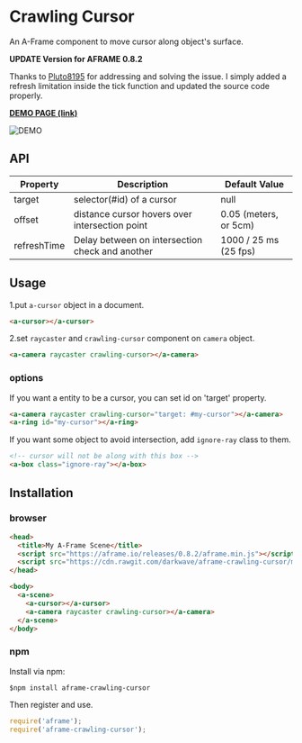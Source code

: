 # Crawling Cursor

An A-Frame component to move cursor along object's surface.

**UPDATE Version for AFRAME 0.8.2**

Thanks to [Pluto8195](https://github.com/Pluto8195) for addressing and solving the issue. I simply added a refresh limitation inside the tick function and updated the source code properly.

**[DEMO PAGE (link)](https://jujunjun110.github.io/aframe-crawling-cursor/basic/)**

![DEMO](demo.gif)

## API

| Property | Description | Default Value |
| -------- | ----------- | ------------- |
| target   | selector(#id) of a cursor | null          |
| offset   | distance cursor hovers over intersection point | 0.05 (meters, or 5cm) |
| refreshTime | Delay between on intersection check and another | 1000 / 25 ms (25 fps) |

## Usage

1.put `a-cursor` object in a document.
```html
<a-cursor></a-cursor>
```

2.set `raycaster` and `crawling-cursor` component on `camera` object.
```html
<a-camera raycaster crawling-cursor></a-camera>
```

### options

If you want a entity to be a cursor, you can set id on 'target' property.
```html
<a-camera raycaster crawling-cursor="target: #my-cursor"></a-camera>
<a-ring id="my-cursor"></a-ring>
```

If you want some object to avoid intersection, add `ignore-ray` class to them.
```html
<!-- cursor will not be along with this box -->
<a-box class="ignore-ray"></a-box>
```

## Installation

### browser

```html
<head>
  <title>My A-Frame Scene</title>
  <script src="https://aframe.io/releases/0.8.2/aframe.min.js"></script>
  <script src="https://cdn.rawgit.com/darkwave/aframe-crawling-cursor/master/dist/aframe-crawling-cursor.min.js"></script>
</head>

<body>
  <a-scene>
    <a-cursor></a-cursor>
    <a-camera raycaster crawling-cursor></a-camera>
  </a-scene>
</body>
```

### npm
Install via npm:

`$npm install aframe-crawling-cursor`

Then register and use.

```javascript
require('aframe');
require('aframe-crawling-cursor');
```
